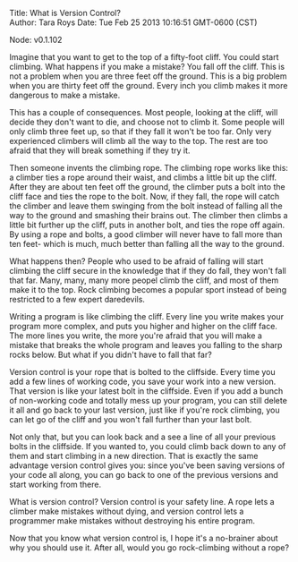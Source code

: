 Title: What is Version Control?  
Author: Tara Roys
Date: Tue Feb 25 2013 10:16:51 GMT-0600 (CST)

Node: v0.1.102


Imagine that you want to get to the top of a fifty-foot cliff.  You could start climbing.  What happens if you make a mistake?  You fall off the cliff.  This is not a problem when you are three feet off the ground.  This is a big problem when you are thirty feet off the ground.  Every inch you climb makes it more dangerous to make a mistake.  

This has a couple of consequences.  Most people, looking at the cliff, will decide they don't want to die, and choose not to climb it.  Some people will only climb three feet up, so that if they fall it won't be too far.  	Only very experienced climbers will climb all the way to the top.  The rest are too afraid that they will break something if they try it.  

Then someone invents the climbing rope. The climbing rope works like this:  a climber ties a rope around their waist, and climbs a little bit up the cliff. After they are about ten feet off the ground, the climber puts a bolt into the cliff face and ties the rope to the bolt.  Now, if they fall, the rope will catch the climber and leave them swinging from the bolt instead of falling all the way to the ground and smashing their brains out.  The climber then climbs a little bit further up the cliff, puts in another bolt, and ties the rope off again.  By using a rope and bolts, a good climber will never have to fall more than ten feet- which is much, much better than falling all the way to the ground. 

What happens then?  People who used to be afraid of falling will start climbing the cliff secure in the knowledge that if they do fall, they won't fall that far.  Many, many, many more peopel climb the cliff, and most of them make it to the top. Rock climbing becomes a popular sport instead of being restricted to a few expert daredevils.    

Writing a program is like climbing the cliff. Every line you write makes your program more complex, and puts you higher and higher on the cliff face.  The more lines you write, the more you're afraid that you will make a mistake that breaks the whole program and leaves you falling to the sharp rocks below.  But what if you didn't have to fall that far?  

Version control is your rope that is bolted to the cliffside.  Every time you add a few lines of working code, you save your work into a new version.  That version is like your latest bolt in the cliffside.  Even if you add a bunch of non-working code and totally mess up your program, you can still delete it all and go back to your last version, just like if you're rock climbing, you can let go of the cliff and you won't fall further than your last bolt. 

Not only that, but you can look back and a see a line of all your previous bolts in the cliffside.  If you wanted to, you could climb back down to any of them and start climbing in a new direction.  That is exactly the same advantage version control gives you: since you've been saving versions of your code all along, you can go back to one of the previous versions and start working from there.

What is version control?  Version control is your safety line.  A rope lets a climber make mistakes without dying, and version control lets a programmer make mistakes without destroying his entire program.  

Now that you know what version control is, I hope it's a no-brainer about why you should use it.  After all, would you go rock-climbing without a rope?  

   
